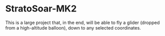 # StratoSoar-MK2
This is a large project that, in the end, will be able to fly a glider (dropped from a high-altitude balloon), down to any selected coordinates.
